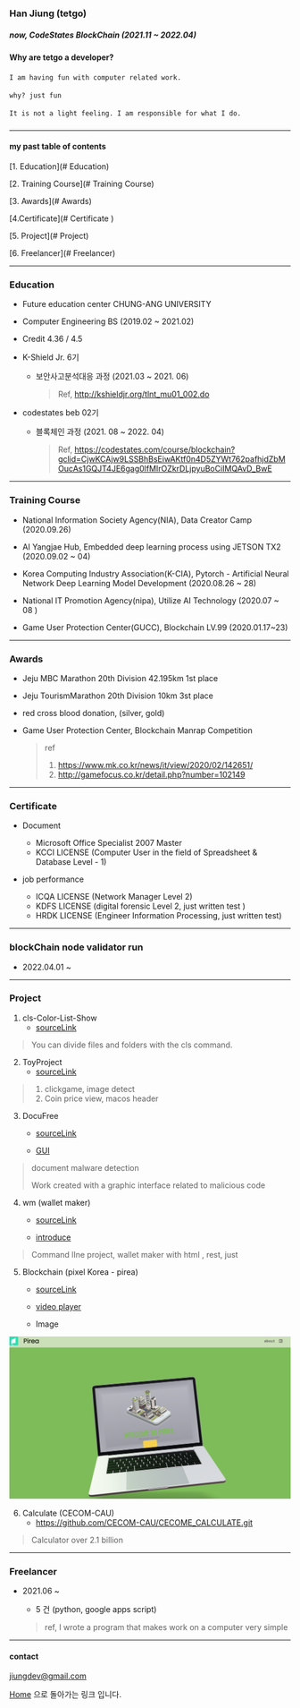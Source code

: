 ### Han Jiung (tetgo)

##### now, CodeStates BlockChain (2021.11 ~ 2022.04)



#### Why are tetgo a developer?

```
I am having fun with computer related work.

why? just fun

It is not a light feeling. I am responsible for what I do.
```

##### 

***



#### my past table of contents



[1. Education](# Education)

[2. Training Course](# Training Course)

[3. Awards](# Awards)

[4.Certificate](# Certificate )

[5. Project](# Project)

[6. Freelancer](# Freelancer)



***



### Education



-  Future education center CHUNG-ANG UNIVERSITY 
  - Computer Engineering BS (2019.02 ~ 2021.02)
  - Credit 4.36 / 4.5
  
  
  
- K-Shield Jr. 6기
  - 보안사고분석대응 과정 (2021.03 ~ 2021. 06)
  
    >  Ref, http://kshieldjr.org/tlnt_mu01_002.do
  
  
  
- codestates beb 02기
  
  - 블록체인 과정 (2021. 08 ~ 2022. 04)
  
    > Ref, https://codestates.com/course/blockchain?gclid=CjwKCAjw9LSSBhBsEiwAKtf0n4D5ZYWt762pafhjdZbMOucAs1GQJT4JE6gag0lfMIrOZkrDLjpyuBoCiIMQAvD_BwE


***



### Training Course



- National Information Society Agency(NIA), Data Creator Camp (2020.09.26)

- AI Yangjae Hub, Embedded deep learning process using JETSON TX2 (2020.09.02 ~ 04)

- Korea Computing Industry Association(K-CIA), Pytorch - Artificial Neural Network Deep Learning Model Development (2020.08.26 ~ 28)

- National IT Promotion Agency(nipa), Utilize AI Technology (2020.07 ~ 08 )

- Game User Protection Center(GUCC), Blockchain LV.99 (2020.01.17~23)

  



***



### Awards

- Jeju MBC Marathon 20th Division 42.195km 1st place

- Jeju TourismMarathon 20th Division 10km 3st place

- red cross blood donation, (silver, gold)

- Game User Protection Center, Blockchain Manrap Competition
  >  ref
  >
  > 1. https://www.mk.co.kr/news/it/view/2020/02/142651/
  > 2. http://gamefocus.co.kr/detail.php?number=102149
  
  

***



### Certificate

- Document	
  - Microsoft Office Specialist 2007 Master
  - KCCI LICENSE (Computer User in the field of Spreadsheet & Database Level - 1)

- job performance
  - ICQA LICENSE (Network Manager Level 2)
  - KDFS LICENSE (digital forensic Level 2, just written test )
  - HRDK LICENSE (Engineer Information Processing, just written test)



***



### blockChain node validator run

- 2022.04.01 ~



***



### Project

 

1. cls-Color-List-Show
   - [sourceLink](https://github.com/tetgo/cls)


> You can divide files and folders with the cls command.



2. ToyProject
   - [sourceLink](https://github.com/tetgo/ToyProject)


> 1. clickgame, image detect
> 2. Coin price view, macos header



3. DocuFree

   - [sourceLink](https://github.com/rjursi/DocuFree)

   - [GUI](https://github.com/tetgo/GUI)


> document malware detection
>
> Work created with a graphic interface related to malicious code



4. wm (wallet maker)

   - [sourceLink](https://github.com/tetgo/wm)

   - [introduce](https://wooong.dev/38)


> Command lIne project, wallet maker with html , rest, just



5. Blockchain (pixel Korea - pirea)

   - [sourceLink](https://github.com/codestates/BEB_02_pirea)


   - [video player](https://drive.google.com/file/d/1-8TBhvpNMflwMd7jhKCoID51mSIfuWb9/view?usp=sharing)


   - Image


![blockchain_pirea](./static/assets/image_notebook.png)



6. Calculate (CECOM-CAU)
   - https://github.com/CECOM-CAU/CECOME_CALCULATE.git

> Calculator over 2.1 billion



***



### Freelancer 

- 2021.06 ~

  - 5 건 (python, google apps script)

  > ref, I wrote a program that makes work on a computer very simple



***



#### contact

jiungdev@gmail.com





[Home](https://tetgo.github.io/) 으로 돌아가는 링크 입니다.

